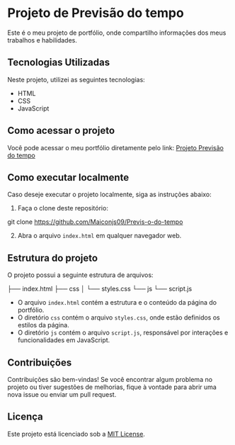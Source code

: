 # Projeto de Previsão do tempo

Este é o meu projeto de portfólio, onde compartilho informações dos meus trabalhos e habilidades.

## Tecnologias Utilizadas

Neste projeto, utilizei as seguintes tecnologias:

- HTML
- CSS
- JavaScript


## Como acessar o projeto

Você pode acessar o meu portfólio diretamente pelo link: [Projeto Previsão do tempo](https://github.com/Maiconjs09/Previs-o-do-tempo)

## Como executar localmente

Caso deseje executar o projeto localmente, siga as instruções abaixo:


1. Faça o clone deste repositório:

git clone https://github.com/Maiconjs09/Previs-o-do-tempo


2. Abra o arquivo `index.html` em qualquer navegador web.

## Estrutura do projeto

O projeto possui a seguinte estrutura de arquivos:

├── index.html
├── css
│ └── styles.css
└── js
└── script.js


- O arquivo `index.html` contém a estrutura e o conteúdo da página do portfólio.
- O diretório `css` contém o arquivo `styles.css`, onde estão definidos os estilos da página.
- O diretório `js` contém o arquivo `script.js`, responsável por interações e funcionalidades em JavaScript.

## Contribuições

Contribuições são bem-vindas! Se você encontrar algum problema no projeto ou tiver sugestões de melhorias, fique à vontade para abrir uma nova issue ou enviar um pull request.

## Licença

Este projeto está licenciado sob a [MIT License](LICENSE).

